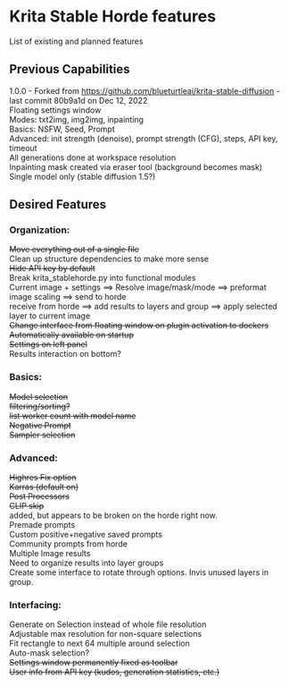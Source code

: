 # Krita Stable Horde features
List of existing and planned features  
## Previous Capabilities
1.0.0 - Forked from https://github.com/blueturtleai/krita-stable-diffusion - last commit 80b9a1d on Dec 12, 2022  
    Floating settings window  
        Modes: txt2img, img2img, inpainting  
        Basics: NSFW, Seed, Prompt  
        Advanced: init strength (denoise), prompt strength (CFG), steps, API key, timeout  
    All generations done at workspace resolution  
    Inpainting mask created via eraser tool (background becomes mask)  
    Single model only (stable diffusion 1.5?)  
## Desired Features
### Organization:
~~Move everything out of a single file~~  
Clean up structure dependencies to make more sense  
~~Hide API key by default~~  
Break krita_stablehorde.py into functional modules  
    Current image + settings ==> Resolve image/mask/mode ==> preformat image scaling ==> send to horde  
    receive from horde ==> add results to layers and group ==> apply selected layer to current image  
~~Change interface from floating window on plugin activation to dockers~~  
    ~~Automatically available on startup~~  
    ~~Settings on left panel~~  
    Results interaction on bottom?  
### Basics:
~~Model selection~~  
    ~~filtering/sorting?~~  
    ~~list worker count with model name~~  
~~Negative Prompt~~  
~~Sampler selection~~  
### Advanced:
~~Highres Fix option~~  
~~Karras (default on)~~  
~~Post Processors~~  
~~CLIP skip~~  
    added, but appears to be broken on the horde right now.  
Premade prompts  
    Custom positive+negative saved prompts  
    Community prompts from horde  
Multiple Image results  
    Need to organize results into layer groups  
    Create some interface to rotate through options. Invis unused layers in group.  
### Interfacing:
Generate on Selection instead of whole file resolution  
    Adjustable max resolution for non-square selections  
    Fit rectangle to next 64 multiple around selection  
    Auto-mask selection?  
~~Settings window permanently fixed as toolbar~~  
~~User info from API key (kudos, generation statistics, etc.)~~  
